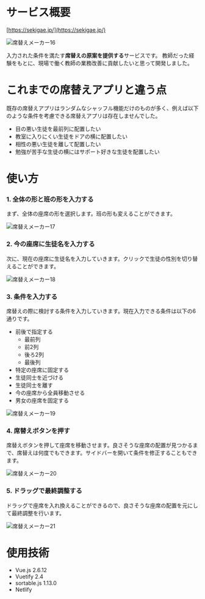 # サービス概要
[https://sekigae.jp/](https://sekigae.jp/)

![席替えメーカー16](https://user-images.githubusercontent.com/72296262/111739284-26282780-88c6-11eb-8442-3c212e3eea27.gif)

入力された条件を満たす**席替えの原案を提供する**サービスです。
教師だった経験をもとに、現場で働く教師の業務改善に貢献したいと思って開発しました。

# これまでの席替えアプリと違う点

既存の席替えアプリはランダムなシャッフル機能だけのものが多く、例えば以下のような条件を考慮できる席替えアプリは存在しませんでした。

- 目の悪い生徒を最前列に配置したい
- 教室に入りにくい生徒をドアの横に配置したい
- 相性の悪い生徒を離して配置したい
- 勉強が苦手な生徒の横にはサポート好きな生徒を配置したい

# 使い方
### 1. 全体の形と班の形を入力する
まず、全体の座席の形を選択します。班の形も変えることができます。

![席替えメーカー17](https://user-images.githubusercontent.com/72296262/111791847-fb11f800-8906-11eb-9786-452005da2dcc.gif)

### 2. 今の座席に生徒名を入力する
次に、現在の座席に生徒名を入力していきます。クリックで生徒の性別を切り替えることができます。

![席替えメーカー18](https://user-images.githubusercontent.com/72296262/111792357-83909880-8907-11eb-9ca7-c419e5525051.gif)

### 3. 条件を入力する
席替えの際に検討する条件を入力していきます。現在入力できる条件は以下の6通りです。

- 前後で指定する
    - 最前列
    - 前2列
    - 後ろ2列
    - 最後列
- 特定の座席に固定する
- 生徒同士を近づける
- 生徒同士を離す
- 今の座席から全員移動させる
- 男女の座席を固定する

![席替えメーカー19](https://user-images.githubusercontent.com/72296262/111792836-fdc11d00-8907-11eb-8970-30a86b23596f.gif)

### 4. 席替えボタンを押す
席替えボタンを押して座席を移動させます。良さそうな座席の配置が見つかるまで、席替えは何度でもできます。サイドバーを開いて条件を修正することもできます。

![席替えメーカー20](https://user-images.githubusercontent.com/72296262/111793244-6ad4b280-8908-11eb-9d92-140a6f027d83.gif)

### 5. ドラッグで最終調整する
ドラッグで座席を入れ換えることができるので、良さそうな座席の配置を元にして最終調整を行います。

![席替えメーカー21](https://user-images.githubusercontent.com/72296262/111793418-9a83ba80-8908-11eb-8bc7-8275a83524a6.gif)

# 使用技術
- Vue.js 2.6.12
- Vuetify 2.4
- sortable.js 1.13.0
- Netlify



